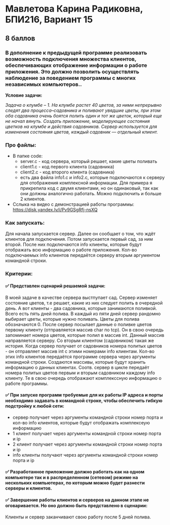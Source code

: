 # Мавлетова Карина Радиковна, БПИ216, Вариант 15
## 8 баллов 
### В дополнение к предыдущей программе реализовать возможность подключения множества клиентов, обеспечивающих отображение информации о работе приложения. Это должно позволить осуществлять наблюдение за поведением программы с многих независимых компьютеров..

**Условие задачи:**

*Задача о клумбе – 1. На клумбе растет 40 цветов, за ними непрерывно следят два процесса–садовника и поливают увядшие цветы, при этом оба садовника очень боятся полить один и тот же
цветок, который еще не начал вянуть. Создать приложение,
моделирующее состояния цветков на клумбе и действия
садовников. Сервер используется для изменения состояния цветов, каждый садовник — отдельный клиент.*

### Про файлы:
- В папке code:
    - server.c - код сервера, который решает, какие цветы поливать
    - client1.c - код первого клиента (садовника)
    - client2.c - код второго клиента (садовника)
    - есть два файла info1.c и info2.c, которые подключаются к серверу для отображения комплексной информации. Для примера я прикрепила код с двумя клиентами, но он одинаковый, так как они должны аналогично работать. Можно подключить и больше 2 клиентов.
- Сслыка на видео с демонстрацией работы программы:
    https://disk.yandex.lv/i/Pv9GSgRfj-nsXQ
### Как запускать:
Для начала запускается сервер. Далее он сообщает о том, что ждёт клиентов для подключения. Потом запускается первый сад, за ним второй. После них подключаются info клиенты, которые будут отображать всю информацию о работе приложения. Кол-во подключаемых info клиентов передаётся серверу вторым аргументом командной строки.

### Критерии:

#### :white_check_mark: Представлен сценарий решаемой задачи:
В моей задаче в качестве сервера выстпупает сад. Сервер изменяет состояние цветов, т.е решает, какие из них следует полить в очередной день. А вот клиенты - два садовника, которые занимаются поливкой.
Всего есть пять дней полива. В каждый из пяти дней сервер рандомно выбирает цветы, которые нужно поливать. Цветы для полива обозначаются 0. После сервер посылает данные о поливке
цветов первому клиенту (отправляется массив char по tcp). Он в свою очередь запоминает номера цветов, которые полил в массив int. Данный массив направляется серверу. Со вторым клиентом (садовником) такая же история. Когда сервер получает от садовников номера политых цветов - он отправляет массив int с этими номерами info клиентам. Кол-во этих info клиентов передаётся программе сервера через аргументы командной строки. Создаются массивы, которые будут хранить информацию о данных клиентах. Соотв. сервер в цикле передаёт номера политых цветов первым и вторым садовником каждому info клиенту. Те в свою очередь отображают комплекссную информацию о работе программы.

#### :white_check_mark: При запуске программ требуемые для их работы IP адреса и порты необходимо задавать в командной строке, чтобы обеспечить гибкую подстройку к любой сети:
- сервер получает через аргументы командной строки номер порта и кол-во info клиентов, которые будут отображать комплексеую информацию
- 1 клиент получает через аргументы командной строки номер порта и ip
- 2 клиент получает через аргументы командной строки номер порта и ip
- info клиенты получают через аргументы командной строки номер порта и ip

#### :white_check_mark: Разработанное приложение должно работать как на одном компьютере так и в распределенном (сетевом) режиме на нескольких компьютерах, по которым можно будет разнести серверы и клиентов.

#### :white_check_mark: Завершение работы клиентов и серверов на данном этапе не оговаривается. Но оно должно быть представлено в сценарии:
Клиенты и сервер заканчивают свою работу после 5 дней полива.


